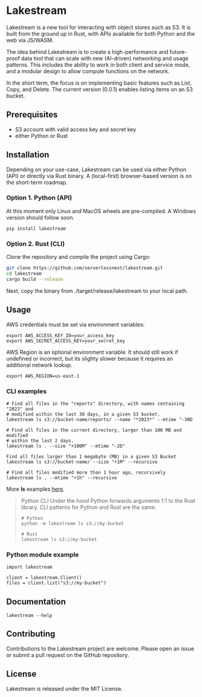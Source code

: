 # Lakestream

Lakestream is a new tool for interacting with object stores such as S3. It is built from the ground up in Rust, with APIs available for both Python and the web via JS/WASM.

The idea behind Lakestream is to create a high-performance and future-proof data tool that can scale with new (AI-driven) networking and usage patterns. This includes the ability to work in both client and service mode, and a modular design to allow compute functions on the network.

In the short term, the focus is on implementing basic features such as List, Copy, and Delete. The current version (0.0.1) enables listing items on an S3 bucket.


## Prerequisites
- S3 account with valid access key and secret key
- either Python or Rust


## Installation
Depending on your use-case, Lakestream can be used via either Python (API) or directly via Rust binary.
A (local-first) browser-based version is on the short-term roadmap.

### Option 1. Python (API)
At this moment only Linux and MacOS wheels are pre-compiled. A Windows version should follow soon.
```
pip install lakestream
```

### Option 2. Rust (CLI)
Clone the repository and compile the project using Cargo:

```sh
git clone https://github.com/serverlessnext/lakestream.git
cd lakestream
cargo build --release
```
Next, copy the binary from ./target/release/lakestream to your local path.

## Usage
AWS credentials must be set via environment variables:
```
export AWS_ACCESS_KEY_ID=your_access_key
export AWS_SECRET_ACCESS_KEY=your_secret_key
```
AWS Region is an optional environment variable. It should still work if undefined or incorrect, but its slighty slower because it requires an additional network lookup.
```
export AWS_REGION=us-east-1
```

### CLI examples

```
# Find all files in the "reports" directory, with names containing "2023" and
# modified within the last 30 days, in a given S3 bucket.
lakestream ls s3://bucket-name/reports/ --name "*2023*" --mtime "-30D

# Find all files in the current directory, larger than 100 MB and modified
# within the last 2 days.
lakestream ls . --size "+100M" --mtime "-2D"

Find all files larger than 1 megabyte (MB) in a given S3 Bucket
lakestream ls s3://bucket-name/ --size "+1M" --recursive

# Find all files modified more than 1 hour ago, recursively
lakestream ls . --mtime "+1h" --recursive
```

More **ls** examples [here](./examples/list.md).

> Python CLI
> Under the hood Python forwards arguments 1:1 to the Rust library.
> CLI patterns for Python and Rust are the same.
> ```
> # Python
> python -m lakestream ls s3://my-bucket
>
> # Rust
> lakestream ls s3://my-bucket
> ```




### Python module example
```
import lakestream

client = lakestream.Client()
files = client.list("s3://my-bucket")
```

## Documentation
```
lakestream --help
```

## Contributing
Contributions to the Lakestream project are welcome. Please open an issue or submit a pull request on the GitHub repository.

## License
Lakestream is released under the MIT License.
